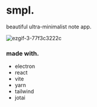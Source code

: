 # smpl.

beautiful ultra-minimalist note app.

![ezgif-3-77f3c3222c](https://github.com/user-attachments/assets/01125f2a-11c9-4066-9996-2985b32d5559)

### made with.

- electron
- react
- vite
- yarn
- tailwind
- jotai
